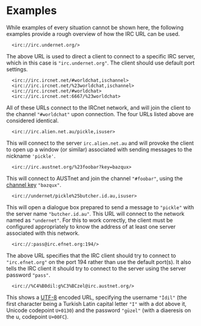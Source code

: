 # Examples

While examples of every situation cannot be shown here, the following examples provide a rough overview of how the IRC URL can be used.

      <irc://irc.undernet.org/>

The above URL is used to direct a client to connect to a specific IRC server, which in this case is `"irc.undernet.org"`. The client should use default port settings.

      <irc://irc.ircnet.net/#worldchat,ischannel>
      <irc://irc.ircnet.net/%23worldchat,ischannel>
      <irc://irc.ircnet.net/#worldchat>
      <irc://irc.ircnet.net:6667/%23worldchat>

All of these URLs connect to the IRCnet network, and will join the client to the channel `"#worldchat"` upon connection. The four URLs listed above are considered identical.

      <irc://irc.alien.net.au/pickle,isuser>

This will connect to the server `irc.alien.net.au` and will provoke the client to open up a window (or similar) associated with sending messages to the nickname `'pickle'`.

      <irc://irc.austnet.org/%23foobar?key=bazqux>

This will connect to AUSTnet and join the channel `"#foobar"`, using the [channel key](./index.html#key-channel-mode) `"bazqux"`.

      <irc://undernet/pickle%25butcher.id.au,isuser>

This will open a dialogue box prepared to send a message to `"pickle"` with the server name `"butcher.id.au"`. This URL will connect to the network named as `"undernet"`. For this to work correctly, the client must be configured appropriately to know the address of at least one server associated with this network.

      <irc://:pass@irc.efnet.org:194/>

The above URL specifies that the IRC client should try to connect to `"irc.efnet.org"` on the port 194 rather than use the default port(s). It also tells the IRC client it should try to connect to the server using the server password `"pass"`.

      <irc://%C4%B0dil:g%C3%BCzel@irc.austnet.org/>

This shows a [UTF-8](https://tools.ietf.org/html/rfc2279) encoded URL, specifying the username `"İdil"` (the first character being a Turkish Latin capital letter `"I"` with a dot above it, Unicode codepoint `U+0130`) and the password `"güzel"` (with a diaeresis on the u, codepoint `U+00FC`).
